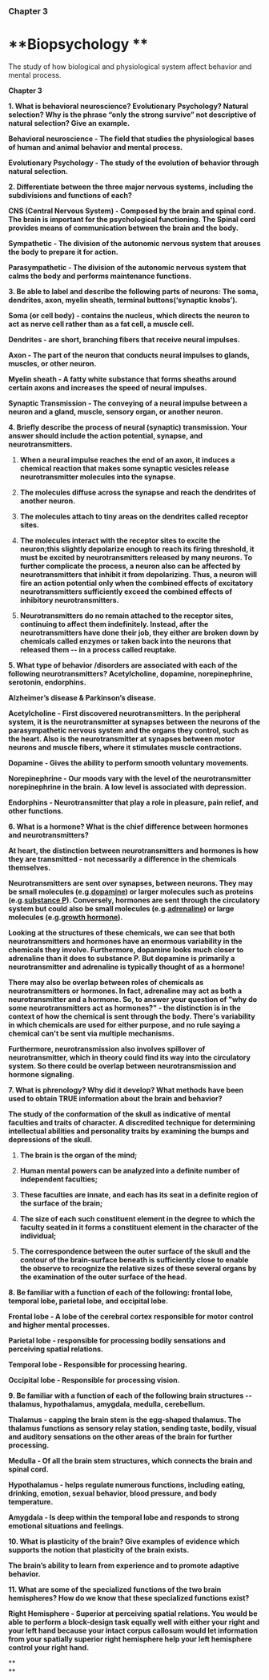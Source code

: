 ### Chapter 3

# **Biopsychology **

The study of how biological and physiological system affect behavior and mental process.



**Chapter 3**

**1. What is behavioral neuroscience? Evolutionary Psychology? Natural selection? Why is the phrase “only the strong survive” not descriptive of natural selection? Give an example.**

**Behavioral neuroscience - The field that studies the physiological bases of human and animal behavior and mental process.**

**Evolutionary Psychology - The study of the evolution of behavior through natural selection.**

**2. Differentiate between the three major nervous systems, including the subdivisions and functions of each?**

**CNS \(Central Nervous System\) - Composed by the brain and spinal cord. The brain is important for the psychological functioning. The Spinal cord provides means of communication between the brain and the body.**

**Sympathetic - The division of the autonomic nervous system that arouses the body to prepare it for action.**

**Parasympathetic - The division of the autonomic nervous system that calms the body and performs maintenance functions.**

**3. Be able to label and describe the following parts of neurons: The soma, dendrites, axon, myelin sheath, terminal buttons\(‘synaptic knobs’\).**

**Soma \(or cell body\) - contains the nucleus, which directs the neuron to act as nerve cell rather than as a fat cell, a muscle cell.**

**Dendrites - are short, branching fibers that receive neural impulses.**

**Axon - The part of the neuron that conducts neural impulses to glands, muscles, or other neuron.**

**Myelin sheath - A fatty white substance that forms sheaths around certain axons and increases the speed of neural impulses.**

**Synaptic Transmission - The conveying of a neural impulse between a neuron and a gland, muscle, sensory organ, or another neuron.**

**4. Briefly describe the process of neural \(synaptic\) transmission. Your answer should include the action potential, synapse, and neurotransmitters.**

1. **When a neural impulse reaches the end of an axon, it induces a chemical reaction that makes some synaptic vesicles release neurotransmitter molecules into the synapse.**

2. **The molecules diffuse across the synapse and reach the dendrites of another neuron.**

3. **The molecules attach to tiny areas on the dendrites called receptor sites.**

4. **The molecules interact with the receptor sites to excite the neuron;this slightly depolarize enough to reach its firing threshold, it must be excited by neurotransmitters released by many neurons. To further complicate the process, a neuron also can be affected by neurotransmitters that inhibit it from depolarizing. Thus, a neuron will fire an action potential only when the combined effects of excitatory neurotransmitters sufficiently exceed the combined effects of inhibitory neurotransmitters.**

5. **Neurotransmitters do no remain attached to the receptor sites, continuing to affect them indefinitely. Instead, after the neurotransmitters have done their job, they either are broken down by chemicals called enzymes or taken back into the neurons that released them -- in a process called reuptake.**

**5. What type of behavior /disorders are associated with each of the following neurotransmitters? Acetylcholine, dopamine, norepinephrine, serotonin, endorphins.**

**Alzheimer’s disease & Parkinson’s disease.**

**Acetylcholine - First discovered neurotransmitters. In the peripheral system, it is the neurotransmitter at synapses between the neurons of the parasympathetic nervous system and the organs they control, such as the heart. Also is the neurotransmitter at synapses between motor neurons and muscle fibers, where it stimulates muscle contractions.**

**Dopamine - Gives the ability to perform smooth voluntary movements.**

**Norepinephrine - Our moods vary with the level of the neurotransmitter norepinephrine in the brain. A low level is associated with depression.**

**Endorphins - Neurotransmitter that play a role in pleasure, pain relief, and other functions.**

**6. What is a hormone? What is the chief difference between hormones and neurotransmitters?**

**At heart, the distinction between neurotransmitters and hormones is how they are transmitted - not necessarily a difference in the chemicals themselves.**

**Neurotransmitters are sent over synapses, between neurons. They may be small molecules \(e.g.**[**dopamine**](https://en.wikipedia.org/wiki/Dopamine)**\) or larger molecules such as proteins \(e.g.**[**substance P**](https://en.wikipedia.org/wiki/Substance_P)**\). Conversely, hormones are sent through the circulatory system but could also be small molecules \(e.g.**[**adrenaline**](https://en.wikipedia.org/wiki/Adrenaline)**\) or large molecules \(e.g.**[**growth hormone**](https://en.wikipedia.org/wiki/Growth_hormone)**\).**

**Looking at the structures of these chemicals, we can see that both neurotransmitters and hormones have an enormous variability in the chemicals they involve. Furthermore, dopamine looks much closer to adrenaline than it does to substance P. But dopamine is primarily a neurotransmitter and adrenaline is typically thought of as a hormone!**

**There may also be overlap between roles of chemicals as neurotransmitters or hormones. In fact, adrenaline may act as both a neurotransmitter and a hormone. So, to answer your question of "why do some neurotransmitters act as hormones?" - the distinction is in the context of how the chemical is sent through the body. There's variability in which chemicals are used for either purpose, and no rule saying a chemical can't be sent via multiple mechanisms.**

**Furthermore, neurotransmission also involves spillover of neurotransmitter, which in theory could find its way into the circulatory system. So there could be overlap between neurotransmission and hormone signaling.**

**7. What is phrenology? Why did it develop? What methods have been used to obtain TRUE information about the brain and behavior?**

**The study of the conformation of the skull as indicative of mental faculties and traits of character. A discredited technique for determining intellectual abilities and personality traits by examining the bumps and depressions of the skull.**

1. **The brain is the organ of the mind;**

2. **Human mental powers can be analyzed into a definite number of independent faculties;**

3. **These faculties are innate, and each has its seat in a definite region of the surface of the brain;**

4. **The size of each such constituent element in the degree to which the faculty seated in it forms a constituent element in the character of the individual;**

5. **The correspondence between the outer surface of the skull and the contour of the brain-surface beneath is sufficiently close to enable the observe to recognize the relative sizes of these several organs by the examination of the outer surface of the head.**

**8. Be familiar with a function of each of the following: frontal lobe, temporal lobe, parietal lobe, and occipital lobe.**

**Frontal lobe - A lobe of the cerebral cortex responsible for motor control and higher mental processes.**

**Parietal lobe - responsible for processing bodily sensations and perceiving spatial relations.**

**Temporal lobe - Responsible for processing hearing.**

**Occipital lobe - Responsible for processing vision.**

**9. Be familiar with a function of each of the following brain structures -- thalamus, hypothalamus, amygdala, medulla, cerebellum.**

**Thalamus - capping the brain stem is the egg-shaped thalamus. The thalamus functions as sensory relay station, sending taste, bodily, visual and auditory sensations on the other areas of the brain for further processing.**

**Medulla - Of all the brain stem structures, which connects the brain and spinal cord.**

**Hypothalamus - helps regulate numerous functions, including eating, drinking, emotion, sexual behavior, blood pressure, and body temperature.**

**Amygdala - Is deep within the temporal lobe and responds to strong emotional situations and feelings.**

**10. What is plasticity of the brain? Give examples of evidence which supports the notion that plasticity of the brain exists.**

**The brain’s ability to learn from experience and to promote adaptive behavior.**

**11. What are some of the specialized functions of the two brain hemispheres? How do we know that these specialized functions exist?**

**Right Hemisphere - Superior at perceiving spatial relations. You would be able to perform a block-design task equally well with either your right and your left hand because your intact corpus callosum would let information from your spatially superior right hemisphere help your left hemisphere control your right hand.**

**    
**

